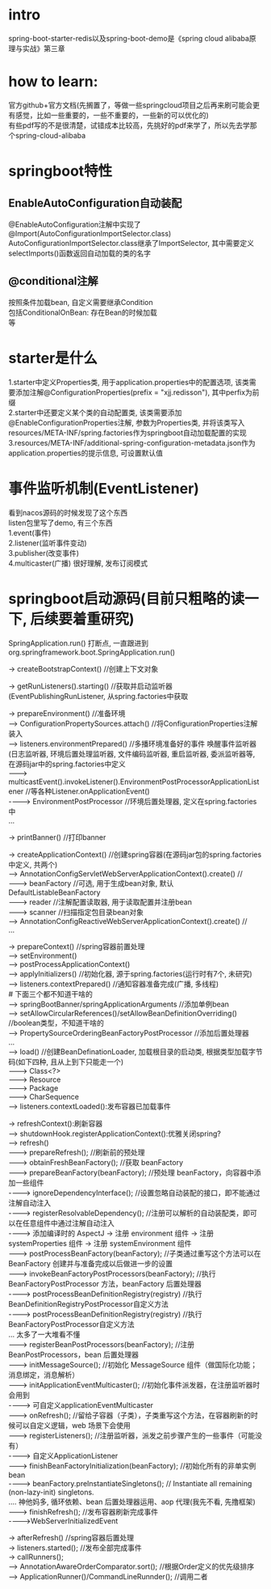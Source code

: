   
# intro  
spring-boot-starter-redis以及spring-boot-demo是《spring cloud alibaba原理与实战》第三章    
  
  
# how to learn:  
官方github+官方文档(先搁置了，等做一些springcloud项目之后再来刷可能会更有感觉，比如一些重要的，一些不重要的，一些新的可以优化的)  
有些pdf写的不是很清楚，试错成本比较高，先挑好的pdf来学了，所以先去学那个spring-cloud-alibaba  
  
  
# springboot特性  
  
## EnableAutoConfiguration自动装配  
@EnableAutoConfiguration注解中实现了@Import(AutoConfigurationImportSelector.class)  
AutoConfigurationImportSelector.class继承了ImportSelector, 其中需要定义selectImports()函数返回自动加载的类的名字    
  
## @conditional注解  
按照条件加载bean, 自定义需要继承Condition    
包括ConditionalOnBean: 存在Bean的时候加载    
等    
  
# starter是什么    
1.starter中定义Properties类, 用于application.properties中的配置选项, 该类需要添加注解@ConfigurationProperties(prefix = "xjj.redisson"), 其中perfix为前缀    
2.starter中还要定义某个类的自动配置类, 该类需要添加@EnableConfigurationProperties注解, 参数为Properties类, 并将该类写入resources/META-INF/spring.factories作为springboot自动加载配置的实现    
3.resources/META-INF/additional-spring-configuration-metadata.json作为application.properties的提示信息, 可设置默认值    
  
# 事件监听机制(EventListener)  
看到nacos源码的时候发现了这个东西  
listen包里写了demo, 有三个东西  
1.event(事件)  
2.listener(监听事件变动)  
3.publisher(改变事件)  
4.multicaster(广播)
很好理解, 发布订阅模式  
  
  
# springboot启动源码(目前只粗略的读一下, 后续要着重研究)  
SpringApplication.run() 打断点, 一直跟进到org.springframework.boot.SpringApplication.run()  
  
-> createBootstrapContext() //创建上下文对象  
  
-> getRunListeners().starting() //获取并启动监听器(EventPublishingRunListener, 从spring.factories中获取  
  
-> prepareEnvironment() //准备环境  
    --> ConfigurationPropertySources.attach() //将ConfigurationProperties注解装入  
    --> listeners.environmentPrepared() //多播环境准备好的事件 唤醒事件监听器(日志监听器, 环境后置处理监听器, 文件编码监听器, 重启监听器, 委派监听器等, 在源码jar中的spring.factories中定义  
        ---> multicastEvent().invokeListener().EnvironmentPostProcessorApplicationListener //等各种Listener.onApplicationEvent()  
            ----> EnvironmentPostProcessor //环境后置处理器, 定义在spring.factories中  
    ...  
  
-> printBanner() //打印banner  
  
-> createApplicationContext() //创建spring容器(在源码jar包的spring.factories中定义, 共两个)  
    --> AnnotationConfigServletWebServerApplicationContext().create() //  
        ---> beanFactory //可选, 用于生成bean对象, 默认DefaultListableBeanFactory  
        ---> reader //注解配置读取器, 用于读取配置并注册bean  
        ---> scanner //扫描指定包目录bean对象  
    --> AnnotationConfigReactiveWebServerApplicationContext().create() //  
    ...  
  
-> prepareContext() //spring容器前置处理  
    --> setEnvironment()  
    --> postProcessApplicationContext()  
    --> applyInitializers() //初始化器, 源于spring.factories(运行时有7个, 未研究)  
    --> listeners.contextPrepared() //通知容器准备完成(广播, 多线程)  
      # 下面三个都不知道干啥的  
    --> springBootBanner/springApplicationArguments //添加单例bean  
    --> setAllowCircularReferences()/setAllowBeanDefinitionOverriding() //boolean类型，不知道干啥的  
    --> PropertySourceOrderingBeanFactoryPostProcessor //添加后置处理器  
    ...  
    --> load() //创建BeanDefinationLoader, 加载根目录的启动类, 根据类型加载字节码(如下四种, 且从上到下只能走一个)  
        ---> Class<?>  
        ---> Resource  
        ---> Package  
        ---> CharSequence  
    --> listeners.contextLoaded():发布容器已加载事件  
  
-> refreshContext():刷新容器  
    --> shutdownHook.registerApplicationContext():优雅关闭spring?  
    --> refresh()  
        ---> prepareRefresh(); //刷新前的预处理  
        ---> obtainFreshBeanFactory(); //获取 beanFactory  
        ---> prepareBeanFactory(beanFactory); //预处理 beanFactory，向容器中添加一些组件  
             ----> ignoreDependencyInterface(); //设置忽略自动装配的接口，即不能通过注解自动注入  
             ----> registerResolvableDependency(); //注册可以解析的自动装配类，即可以在任意组件中通过注解自动注入  
             ----> 添加编译时的 AspectJ -> 注册 environment 组件 -> 注册 systemProperties 组件 -> 注册 systemEnvironment 组件  
        ---> postProcessBeanFactory(beanFactory); //子类通过重写这个方法可以在 BeanFactory 创建并与准备完成以后做进一步的设置  
        ---> invokeBeanFactoryPostProcessors(beanFactory); //执行 BeanFactoryPostProcessor 方法，beanFactory 后置处理器  
             ----> postProcessBeanDefinitionRegistry(registry) //执行BeanDefinitionRegistryPostProcessor自定义方法  
             ----> postProcessBeanDefinitionRegistry(registry) //执行BeanFactoryPostProcessor自定义方法  
             ... 太多了一大堆看不懂  
        ---> registerBeanPostProcessors(beanFactory); //注册 BeanPostProcessors，bean 后置处理器  
        ---> initMessageSource(); //初始化 MessageSource 组件（做国际化功能；消息绑定，消息解析）  
        ---> initApplicationEventMulticaster(); //初始化事件派发器，在注册监听器时会用到  
             ----> 可自定义applicationEventMulticaster  
        ---> onRefresh(); //留给子容器（子类），子类重写这个方法，在容器刷新的时候可以自定义逻辑，web 场景下会使用  
        ---> registerListeners(); //注册监听器，派发之前步骤产生的一些事件（可能没有）  
             ----> 自定义ApplicationListener  
        ---> finishBeanFactoryInitialization(beanFactory); //初始化所有的非单实例 bean  
             ----> beanFactory.preInstantiateSingletons();  // Instantiate all remaining (non-lazy-init) singletons.  
             .... 神他妈多, 循环依赖、bean 后置处理器运用、aop 代理(我先不看, 先撸框架)  
        ---> finishRefresh(); //发布容器刷新完成事件  
             ---->WebServerInitializedEvent
  
-> afterRefresh() //spring容器后置处理  
-> listeners.started(); //发布全部完成事件  
-> callRunners();  
   --> AnnotationAwareOrderComparator.sort(); //根据Order定义的优先级排序  
   --> ApplicationRunner()/CommandLineRunnder(); //调用二者  
  